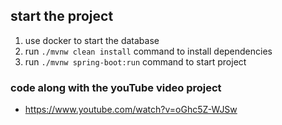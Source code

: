 
## start the project
1. use docker to start the database
2. run ```./mvnw clean install``` command to install dependencies
3. run ```./mvnw spring-boot:run``` command to start project

### code along with the youTube video project
- https://www.youtube.com/watch?v=oGhc5Z-WJSw